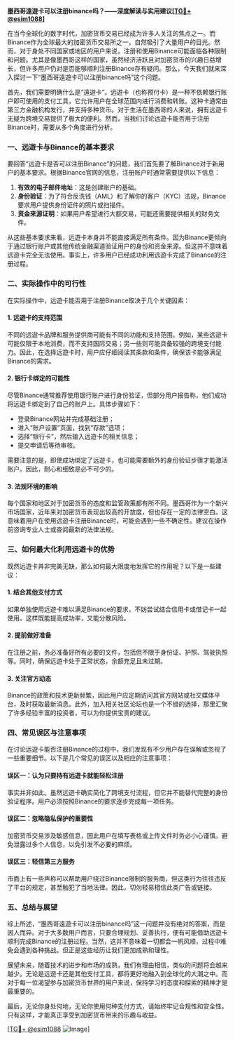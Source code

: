 **墨西哥遠遊卡可以注册binance吗？——深度解读与实用建议[[TG💪+ @esim1088](https://t.me/s/esim1088)]**

在当今全球化的数字时代，加密货币交易已经成为许多人关注的焦点之一。而Binance作为全球最大的加密货币交易所之一，自然吸引了大量用户的目光。然而，对于身处不同国家或地区的用户来说，注册和使用Binance可能面临各种限制和问题。尤其是像墨西哥这样的国家，虽然经济活跃且对加密货币的兴趣日益增长，但许多用户仍对是否能够顺利注册Binance存有疑问。那么，今天我们就来深入探讨一下“墨西哥遠遊卡可以注册binance吗”这个问题。

首先，我们需要明确什么是“遠遊卡”。远遊卡（也称预付卡）是一种不依赖银行账户即可使用的支付工具，它允许用户在全球范围内进行消费和转账。这种卡通常由第三方金融机构发行，并支持多种货币。对于生活在墨西哥的人来说，拥有远遊卡无疑为跨境交易提供了极大的便利。然而，当我们讨论远遊卡能否用于注册Binance时，需要从多个角度进行分析。

### **一、远遊卡与Binance的基本要求**

要回答“远遊卡是否可以注册Binance”的问题，我们首先要了解Binance对于新用户的基本要求。根据Binance官网的信息，注册账户时通常需要提供以下信息：

1. **有效的电子邮件地址**：这是创建账户的基础。
2. **身份验证**：为了符合反洗钱（AML）和了解你的客户（KYC）法规，Binance要求用户提供身份证件的照片或扫描件。
3. **资金来源证明**：如果用户希望进行大额交易，可能还需要提供相关的财务文件。

从这些基本要求来看，远遊卡本身并不能直接满足所有条件。因为Binance更倾向于通过银行账户或其他传统金融渠道验证用户的身份和资金来源。但这并不意味着远遊卡完全无法使用。事实上，许多用户已经成功利用远遊卡完成了Binance的注册过程。

### **二、实际操作中的可行性**

在实际操作中，远遊卡能否用于注册Binance取决于几个关键因素：

#### **1. 远遊卡的支持范围**
不同的远遊卡品牌和服务提供商可能有不同的功能和支持范围。例如，某些远遊卡可能仅限于本地消费，而不支持国际交易；另一些则可能具备较强的跨境支付能力。因此，在选择远遊卡时，用户应仔细阅读其条款和条件，确保该卡能够满足Binance的需求。

#### **2. 银行卡绑定的可能性**
尽管Binance通常推荐使用银行账户进行身份验证，但部分用户报告称，他们成功将远遊卡绑定到了自己的账户上。具体步骤如下：
   - 登录Binance网站并完成基础注册；
   - 进入“账户设置”页面，找到“存款”选项；
   - 选择“银行卡”，然后输入远遊卡的相关信息；
   - 提交申请后等待审核。

需要注意的是，即使成功绑定了远遊卡，也可能需要额外的身份验证步骤才能激活账户。因此，耐心和细致是必不可少的。

#### **3. 法规环境的影响**
每个国家和地区对于加密货币的态度和监管政策都有所不同。墨西哥作为一个新兴市场国家，近年来对加密货币表现出较高的开放度，但也存在一定的法律空白。这意味着用户在使用远遊卡注册Binance时，可能会遇到一些不确定性。建议在操作前咨询专业人士或查阅最新的法律法规。

### **三、如何最大化利用远遊卡的优势**

既然远遊卡并非完美无缺，那么如何最大限度地发挥它的作用呢？以下是一些建议：

#### **1. 结合其他支付方式**
如果单独使用远遊卡难以满足Binance的要求，不妨尝试结合信用卡或借记卡一起使用。这样既能提高成功率，又能分散风险。

#### **2. 提前做好准备**
在注册之前，务必准备好所有必要的文件，包括但不限于身份证、护照、驾驶执照等。同时，确保远遊卡处于正常状态，余额充足且未过期。

#### **3. 关注官方动态**
Binance的政策和技术更新频繁，因此用户应定期访问其官方网站或社交媒体平台，及时获取最新消息。此外，加入相关社区论坛也是一个不错的选择，那里汇聚了许多经验丰富的投资者，可以为你提供宝贵的建议。

### **四、常见误区与注意事项**

在讨论远遊卡能否注册Binance的过程中，我们发现有不少用户存在误解或忽视了一些重要细节。以下是几个常见的误区以及相应的注意事项：

#### **误区一：认为只要持有远遊卡就能轻松注册**
事实并非如此。虽然远遊卡确实简化了跨境支付流程，但它并不能替代完整的身份验证程序。用户必须按照Binance的要求逐步完成每一项任务。

#### **误区二：忽略隐私保护的重要性**
加密货币交易涉及敏感信息，因此用户在填写表格或上传文件时务必小心谨慎。避免泄露过多个人信息，以免引发不必要的麻烦。

#### **误区三：轻信第三方服务**
市面上有一些声称可以帮助用户绕过Binance限制的服务商，但这类行为往往违反了平台的规定，甚至触犯了当地法律。因此，切勿轻易相信此类广告或链接。

### **五、总结与展望**

综上所述，“墨西哥遠遊卡可以注册binance吗”这一问题并没有绝对的答案，而是因人而异。对于大多数用户而言，只要合理规划、妥善执行，便有可能借助远遊卡顺利完成Binance的注册过程。当然，这并不意味着一切都会一帆风顺，过程中难免会遇到各种挑战。但正是这些经历让我们更加成熟和理性。

展望未来，随着技术的进步和市场的成熟，我们有理由相信，类似的问题将会越来越少。无论是远遊卡还是其他支付工具，都将更好地融入到全球化的大潮之中。而对于每一位渴望参与加密货币世界的用户来说，保持学习的态度和探索的精神才是最重要的。

最后，无论你身处何地，无论你使用何种支付方式，请始终牢记合规性和安全性。只有这样，才能真正享受到加密货币带来的乐趣与收益。

[[TG💪+ @esim1088](https://t.me/s/esim1088) ![Image](https://i.postimg.cc/4NQfJmqS/Snipaste-2025-05-13-00-14-12.png)]